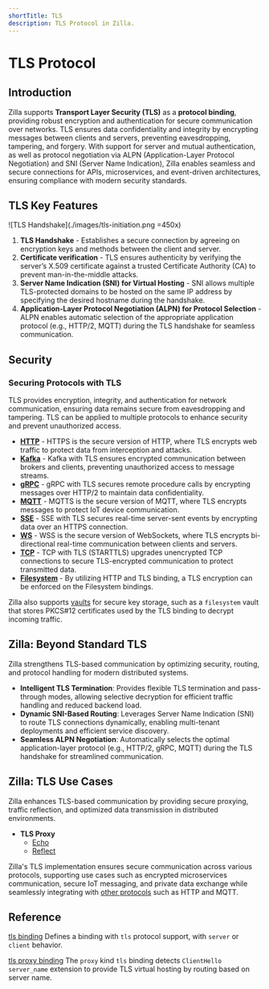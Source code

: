 ```yaml
---
shortTitle: TLS
description: TLS Protocol in Zilla.
---
```


# TLS Protocol

## Introduction

Zilla supports **Transport Layer Security (TLS)** as a **protocol binding**, providing robust encryption and authentication for secure communication over networks. TLS ensures data confidentiality and integrity by encrypting messages between clients and servers, preventing eavesdropping, tampering, and forgery. With support for server and mutual authentication, as well as protocol negotiation via ALPN (Application-Layer Protocol Negotiation) and SNI (Server Name Indication), Zilla enables seamless and secure connections for APIs, microservices, and event-driven architectures, ensuring compliance with modern security standards.

## TLS Key Features

![TLS Handshake](./images/tls-initiation.png =450x)

1. **TLS Handshake** - Establishes a secure connection by agreeing on encryption keys and methods between the client and server.
2. **Certificate verification** - TLS ensures authenticity by verifying the server’s X.509 certificate against a trusted Certificate Authority (CA) to prevent man-in-the-middle attacks.
3. **Server Name Indication (SNI) for Virtual Hosting** - SNI allows multiple TLS-protected domains to be hosted on the same IP address by specifying the desired hostname during the handshake.
4. **Application-Layer Protocol Negotiation (ALPN) for Protocol Selection** - ALPN enables automatic selection of the appropriate application protocol (e.g., HTTP/2, MQTT) during the TLS handshake for seamless communication.

## Security

### Securing Protocols with TLS

TLS provides encryption, integrity, and authentication for network communication, ensuring data remains secure from eavesdropping and tampering. TLS can be applied to multiple protocols to enhance security and prevent unauthorized access.

- **[HTTP](./http.md#securing-http-with-https)** - HTTPS is the secure version of HTTP, where TLS encrypts web traffic to protect data from interception and attacks.
- **[Kafka](./kafka.md#encryption-with-ssltls)** - Kafka with TLS ensures encrypted communication between brokers and clients, preventing unauthorized access to message streams.
- **[gRPC](./grpc.md#securing-grpc-with-tls)** - gRPC with TLS secures remote procedure calls by encrypting messages over HTTP/2 to maintain data confidentiality.
- **[MQTT](./mqtt.md#securing-mqtt-with-tls)** - MQTTS is the secure version of MQTT, where TLS encrypts messages to protect IoT device communication.
- **[SSE](./sse.md#securing-sse-with-tls)** - SSE with TLS secures real-time server-sent events by encrypting data over an HTTPS connection.
- **[WS](./ws.md#securing-ws-with-tls)** - WSS is the secure version of WebSockets, where TLS encrypts bi-directional real-time communication between clients and servers.
- **[TCP](./tcp.md#securing-tcp-with-tls)** - TCP with TLS (STARTTLS) upgrades unencrypted TCP connections to secure TLS-encrypted communication to protect transmitted data.
- **[Filesystem](./filesystem.md#https)** - By utilizing HTTP and TLS binding, a TLS encryption can be enforced on the Filesystem bindings.

Zilla also supports [vaults](../security/vault/README.md#vault) for secure key storage, such as a `filesystem` vault that stores PKCS#12 certificates used by the TLS binding to decrypt incoming traffic.

## Zilla: Beyond Standard TLS

Zilla strengthens TLS-based communication by optimizing security, routing, and protocol handling for modern distributed systems.

- **Intelligent TLS Termination**: Provides flexible TLS termination and pass-through modes, allowing selective decryption for efficient traffic handling and reduced backend load.
- **Dynamic SNI-Based Routing**: Leverages Server Name Indication (SNI) to route TLS connections dynamically, enabling multi-tenant deployments and efficient service discovery.
- **Seamless ALPN Negotiation**: Automatically selects the optimal application-layer protocol (e.g., HTTP/2, gRPC, MQTT) during the TLS handshake for streamlined communication.

## Zilla: TLS Use Cases

Zilla enhances TLS-based communication by providing secure proxying, traffic reflection, and optimized data transmission in distributed environments.

- **TLS Proxy**
    - [Echo](https://github.com/aklivity/zilla-examples/tree/main/tls.echo)
    - [Reflect](https://github.com/aklivity/zilla-examples/tree/main/tls.reflect)

Zilla's TLS implementation ensures secure communication across various protocols, supporting use cases such as encrypted microservices communication, secure IoT messaging, and private data exchange while seamlessly integrating with [other protocols](#securing-protocols-with-tls) such as HTTP and MQTT.

## Reference

[tls binding](../../reference/config/bindings/tls/README.md) Defines a binding with `tls` protocol support, with `server` or `client` behavior.

[tls proxy binding](../../reference/config/bindings/tls/proxy.md) The `proxy` kind `tls` binding detects `ClientHello` `server_name` extension to provide TLS virtual hosting by routing based on server name.
